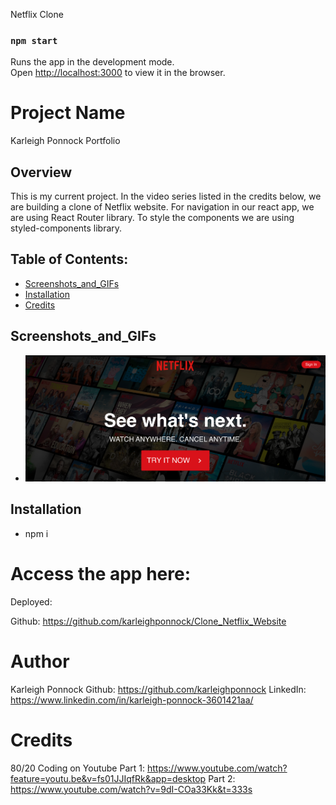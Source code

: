 Netflix Clone

### `npm start`
Runs the app in the development mode.<br />
Open [http://localhost:3000](http://localhost:3000) to view it in the browser.



# Project Name 
Karleigh Ponnock Portfolio

  ## Overview 
 This is my current project.
In the video series listed in the credits below, we are building a clone of Netflix website. 
For navigation in our react app, we are using React Router library. To style the components we are using styled-components library.
 
  ## Table of Contents:
  - [Screenshots_and_GIFs](#Screenshots_and_GIFs)
  - [Installation](#Installation)
  - [Credits](#Credits)

 ## Screenshots_and_GIFs 
  - ![Screenshot of deployed project](./netflix-clone/assets/main.png) 
 

  
  ## Installation 
  - npm i 

 # Access the app here: 
Deployed: 

Github: https://github.com/karleighponnock/Clone_Netflix_Website

# Author
Karleigh Ponnock
Github: https://github.com/karleighponnock
LinkedIn: https://www.linkedin.com/in/karleigh-ponnock-3601421aa/

# Credits
80/20 Coding on Youtube 
Part 1: https://www.youtube.com/watch?feature=youtu.be&v=fs01JJIqfRk&app=desktop
Part 2: https://www.youtube.com/watch?v=9dI-COa33Kk&t=333s



